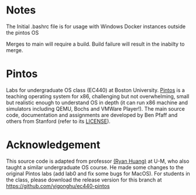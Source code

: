 # Notes 
The Initial .bashrc file is for usage with Windows Docker instances outside the pintos OS

Merges to main will require a build. Build failure will result in the inabilty to merge. 



# Pintos
Labs for undergraduate OS class (EC440) at Boston University. [Pintos](http://pintos-os.org) 
is a teaching operating system for x86, challenging but not overwhelming, small
but realistic enough to understand OS in depth (it can run x86 machine and simulators 
including QEMU, Bochs and VMWare Player!). The main source code, documentation and assignments 
are developed by Ben Pfaff and others from Stanford (refer to its [LICENSE](src/LICENSE)).


# Acknowledgement

This source code is adapted from professor [(Ryan Huang)](https://web.eecs.umich.edu/~ryanph/) at U-M, who also taught a similar undergraduate OS course. He made some changes to the original Pintos labs (add lab0 and fix some bugs for MacOS). For students in the class, please download the release version for this branch at https://github.com/yigonghu/ec440-pintos
